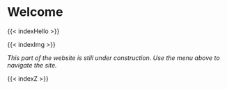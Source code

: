 # Welcome

{{< indexHello >}}

{{< indexImg >}}

*This part of the website is still under construction. Use the menu above to navigate the site.*

{{< indexZ >}}